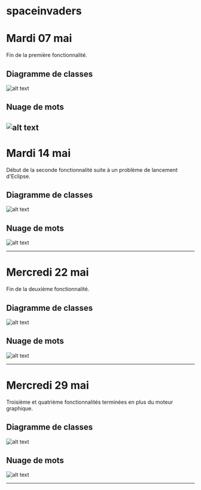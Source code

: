 # spaceinvaders

# Mardi 07 mai

Fin de la première fonctionnalité.

## Diagramme de classes

![alt text](https://image.noelshack.com/fichiers/2019/19/2/1557239695-diagramme.png)

## Nuage de mots

![alt text](https://image.noelshack.com/fichiers/2019/19/2/1557241814-spaceinvaders.png)
---

# Mardi 14 mai

Début de la seconde fonctionnalité suite à un problème de lancement d'Eclipse.

## Diagramme de classes

![alt text](https://image.noelshack.com/fichiers/2019/20/2/1557833992-diagramme2.png)

## Nuage de mots

![alt text](https://image.noelshack.com/fichiers/2019/20/2/1557834156-spaceinvaders2.png)

---

# Mercredi 22 mai
Fin de la deuxième fonctionnalité.

## Diagramme de classes
![alt text](https://image.noelshack.com/fichiers/2019/21/3/1558517724-diagramme3.png)

## Nuage de mots

![alt text](https://image.noelshack.com/fichiers/2019/21/3/1558517884-spaceinvaders4.png)

---

# Mercredi 29 mai
Troisième et quatrième fonctionnalités terminées en plus du moteur graphique.

## Diagramme de classes
![alt text](https://image.noelshack.com/fichiers/2019/22/3/1559137408-diagrammeclasse.png)

## Nuage de mots

![alt text](https://image.noelshack.com/fichiers/2019/22/3/1559137404-diagramme4.png)

---

